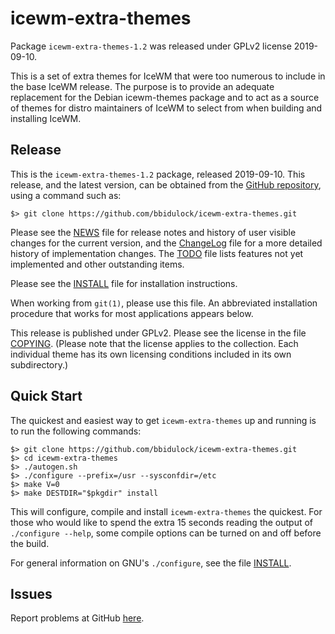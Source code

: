 [icewm-extra-themes -- read me first file.  @DATE]: #

icewm-extra-themes
===============

Package `icewm-extra-themes-1.2` was released under GPLv2 license 2019-09-10.

This is a set of extra themes for IceWM that were too numerous to
include in the base IceWM release.  The purpose is to provide an
adequate replacement for the Debian icewm-themes package and to act
as a source of themes for distro maintainers of IceWM to select from
when building and installing IceWM.

Release
-------

This is the `icewm-extra-themes-1.2` package, released 2019-09-10.  This
release, and the latest version, can be obtained from the [GitHub
repository][1], using a command such as:

    $> git clone https://github.com/bbidulock/icewm-extra-themes.git

Please see the [NEWS][2] file for release notes and history of user
visible changes for the current version, and the [ChangeLog][3]
file for a more detailed history of implementation changes.  The
[TODO][4] file lists features not yet implemented and other
outstanding items.

Please see the [INSTALL][5] file for installation instructions.

When working from `git(1)`, please use this file.  An abbreviated
installation procedure that works for most applications appears below.

This release is published under GPLv2.  Please see the license in
the file [COPYING][6].  (Please note that the license applies to the
collection.  Each individual theme has its own licensing conditions
included in its own subdirectory.)



Quick Start
-----------

The quickest and easiest way to get `icewm-extra-themes` up and running
is to run the following commands:

    $> git clone https://github.com/bbidulock/icewm-extra-themes.git
    $> cd icewm-extra-themes
    $> ./autogen.sh
    $> ./configure --prefix=/usr --sysconfdir=/etc
    $> make V=0
    $> make DESTDIR="$pkgdir" install

This will configure, compile and install `icewm-extra-themes` the quickest.
For those who would like to spend the extra 15 seconds reading
the output of `./configure --help`, some compile options can be
turned on and off before the build.

For general information on GNU's `./configure`, see the file
[INSTALL][5].


Issues
------

Report problems at GitHub [here][7].



[1]: https://github.com/bbidulock/icewm-extra-themes
[2]: NEWS
[3]: ChangeLog
[4]: TODO
[5]: INSTALL
[6]: COPYING
[7]: https://github.com/bbidulock/icewm-extra-themes/issues

[ vim: set ft=markdown sw=4 tw=72 nocin nosi fo+=tcqlorn spell: ]: #
